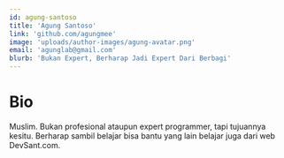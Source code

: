 ```yaml
---
id: agung-santoso
title: 'Agung Santoso'
link: 'github.com/agungmee'
image: 'uploads/author-images/agung-avatar.png'
email: 'agunglab@gmail.com'
blurb: 'Bukan Expert, Berharap Jadi Expert Dari Berbagi'
---
```


# Bio

Muslim.
Bukan profesional ataupun expert programmer, tapi tujuannya kesitu.
Berharap sambil belajar bisa bantu yang lain belajar juga dari web DevSant.com.